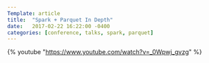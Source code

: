 ```yaml
---
Template: article
title:  "Spark + Parquet In Depth"
date:   2017-02-22 16:22:00 -0400
categories: [conference, talks, spark, parquet]
---
```


{% youtube "https://www.youtube.com/watch?v=_0Wpwj_gvzg" %}

<!--more-->

